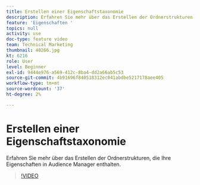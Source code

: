 ```yaml
---
title: Erstellen einer Eigenschaftstaxonomie
description: Erfahren Sie mehr über das Erstellen der Ordnerstrukturen, die Ihre Eigenschaften in Audience Manager enthalten.
feature: 'Eigenschaften '
topics: null
activity: use
doc-type: feature video
team: Technical Marketing
thumbnail: 40266.jpg
kt: 6216
role: User
level: Beginner
exl-id: 9444e976-a569-412c-8ba4-dd2a66ab5c53
source-git-commit: 4b91696f840518312ec041abdbe5217178aee405
workflow-type: tm+mt
source-wordcount: '37'
ht-degree: 2%

---
```


# Erstellen einer Eigenschaftstaxonomie

Erfahren Sie mehr über das Erstellen der Ordnerstrukturen, die Ihre Eigenschaften in Audience Manager enthalten.

>[!VIDEO](https://video.tv.adobe.com/v/40266/?quality=12&learn=on)
